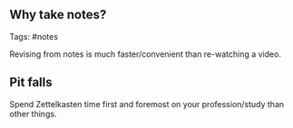 ## Why take notes?
Tags: #notes

Revising from notes is much faster/convenient than re-watching a video.

## Pit falls 
Spend Zettelkasten time first and foremost on your profession/study than other things.

